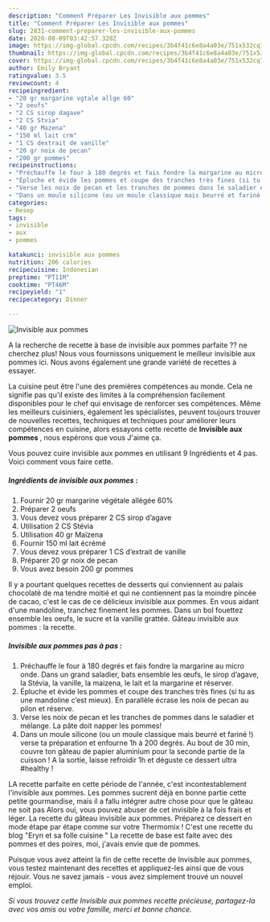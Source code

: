 ```yaml
---
description: "Comment Préparer Les Invisible aux pommes"
title: "Comment Préparer Les Invisible aux pommes"
slug: 2831-comment-preparer-les-invisible-aux-pommes
date: 2020-08-09T03:42:57.320Z
image: https://img-global.cpcdn.com/recipes/3b4f41c6e8a4a03e/751x532cq70/invisible-aux-pommes-photo-principale-de-la-recette.jpg
thumbnail: https://img-global.cpcdn.com/recipes/3b4f41c6e8a4a03e/751x532cq70/invisible-aux-pommes-photo-principale-de-la-recette.jpg
cover: https://img-global.cpcdn.com/recipes/3b4f41c6e8a4a03e/751x532cq70/invisible-aux-pommes-photo-principale-de-la-recette.jpg
author: Emily Bryant
ratingvalue: 3.5
reviewcount: 4
recipeingredient:
- "20 gr margarine vgtale allge 60"
- "2 oeufs"
- "2 CS sirop dagave"
- "2 CS Stvia"
- "40 gr Mazena"
- "150 ml lait crm"
- "1 CS dextrait de vanille"
- "20 gr noix de pecan"
- "200 gr pommes"
recipeinstructions:
- "Préchauffe le four à 180 degrés et fais fondre la margarine au micro onde. Dans un grand saladier, bats ensemble les œufs, le sirop d’agave, la Stévia, la vanille, la maizena, le lait et la margarine et réserver."
- "Épluche et évide les pommes et coupe des tranches très fines (si tu as une mandoline c’est mieux). En parallèle écrase les noix de pecan au pilon et réserve."
- "Verse les noix de pecan et les tranches de pommes dans le saladier et mélange. La pâte doit napper les pommes!"
- "Dans un moule silicone (ou un moule classique mais beurré et fariné !) verse ta préparation et enfourne 1h à 200 degrés. Au bout de 30 min, couvre ton gâteau de papier aluminium pour la seconde partie de la cuisson ! A la sortie, laisse refroidir 1h et déguste ce dessert ultra #healthy !"
categories:
- Resep
tags:
- invisible
- aux
- pommes

katakunci: invisible aux pommes 
nutrition: 206 calories
recipecuisine: Indonesian
preptime: "PT11M"
cooktime: "PT46M"
recipeyield: "1"
recipecategory: Dinner

---
```



![Invisible aux pommes](https://img-global.cpcdn.com/recipes/3b4f41c6e8a4a03e/751x532cq70/invisible-aux-pommes-photo-principale-de-la-recette.jpg)

A la recherche de recette à base de invisible aux pommes parfaite ?? ne cherchez plus! Nous vous fournissons uniquement le meilleur invisible aux pommes ici. Nous avons également une grande variété de recettes à essayer.

La cuisine peut être l'une des premières compétences au monde. Cela ne signifie pas qu'il existe des limites à la compréhension facilement disponibles pour le chef qui envisage de renforcer ses compétences. Même les meilleurs cuisiniers, également les spécialistes, peuvent toujours trouver de nouvelles recettes, techniques et techniques pour améliorer leurs compétences en cuisine, alors essayons cette recette de <strong> Invisible aux pommes </strong>, nous espérons que vous J'aime ça.

<!--inarticleads1-->

Vous pouvez cuire invisible aux pommes en utilisant 9 Ingrédients et 4 pas. Voici comment vous faire cette.

##### Ingrédients de invisible aux pommes :

1. Fournir 20 gr margarine végétale allégée 60%
1. Préparer 2 oeufs
1. Vous devez vous préparer 2 CS sirop d’agave
1. Utilisation 2 CS Stévia
1. Utilisation 40 gr Maïzena
1. Fournir 150 ml lait écrémé
1. Vous devez vous préparer 1 CS d’extrait de vanille
1. Préparer 20 gr noix de pecan
1. Vous avez besoin 200 gr pommes


Il y a pourtant quelques recettes de desserts qui conviennent au palais chocolaté de ma tendre moitié et qui ne contiennent pas la moindre pincée de cacao, c&#39;est le cas de ce délicieux invisible aux pommes. En vous aidant d&#39;une mandoline, tranchez finement les pommes. Dans un bol fouettez ensemble les oeufs, le sucre et la vanille grattée. Gâteau invisible aux pommes : la recette. 

<!--inarticleads2-->

##### Invisible aux pommes pas à pas :

1. Préchauffe le four à 180 degrés et fais fondre la margarine au micro onde. Dans un grand saladier, bats ensemble les œufs, le sirop d’agave, la Stévia, la vanille, la maizena, le lait et la margarine et réserver.
1. Épluche et évide les pommes et coupe des tranches très fines (si tu as une mandoline c’est mieux). En parallèle écrase les noix de pecan au pilon et réserve.
1. Verse les noix de pecan et les tranches de pommes dans le saladier et mélange. La pâte doit napper les pommes!
1. Dans un moule silicone (ou un moule classique mais beurré et fariné !) verse ta préparation et enfourne 1h à 200 degrés. Au bout de 30 min, couvre ton gâteau de papier aluminium pour la seconde partie de la cuisson ! A la sortie, laisse refroidir 1h et déguste ce dessert ultra #healthy !


LA recette parfaite en cette période de l&#39;année, c&#39;est incontestablement l&#39;invisible aux pommes. Les pommes sucrent déjà en bonne partie cette petite gourmandise, mais il a fallu intégrer autre chose pour que le gâteau ne soit pas Alors oui, vous pouvez abuser de cet invisible à la fois frais et léger. La recette du gâteau invisible aux pommes. Préparez ce dessert en mode étape par étape comme sur votre Thermomix ! C&#39;est une recette du blog &#34;Eryn et sa folle cuisine &#34; La recette de base est faite avec des pommes et des poires, moi, j&#39;avais envie que de pommes. 

<!--inarticleads1-->

<p>
Puisque vous avez atteint la fin de cette recette de Invisible aux pommes, vous testez maintenant des recettes et appliquez-les ainsi que de vous réjouir. Vous ne savez jamais - vous avez simplement trouvé un nouvel emploi.
</p>

<p>
<i>Si vous trouvez cette Invisible aux pommes recette précieuse, partagez-la avec vos amis ou votre famille, merci et bonne chance.</i>
</p>
